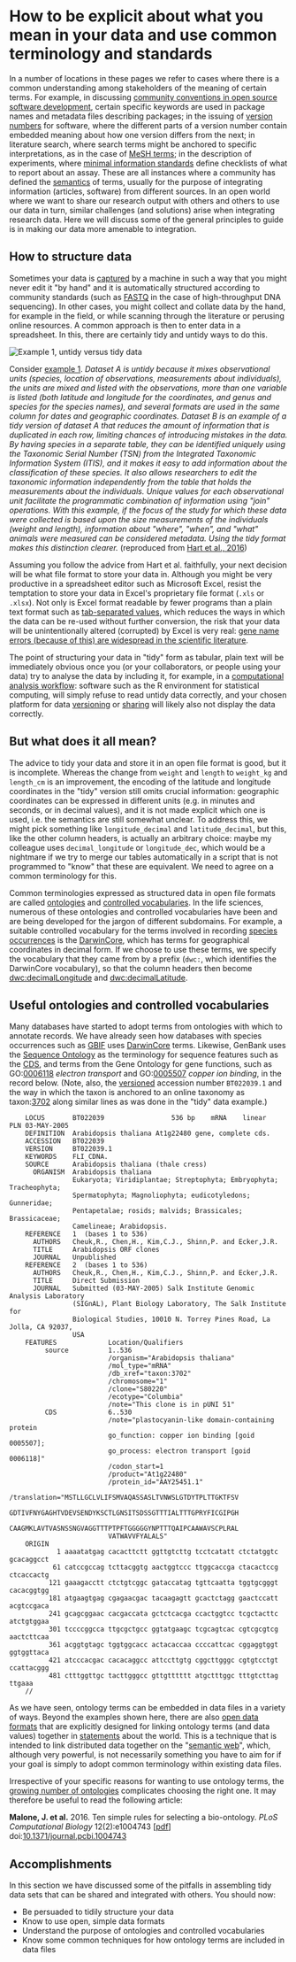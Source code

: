 How to be explicit about what you mean in your data and use common terminology and standards
============================================================================================
In a number of locations in these pages we refer to cases where there is a common understanding among stakeholders of the meaning of certain terms. For example, in discussing [community conventions in open source software development](../SCIENTIFIC_SOFTWARE#community-conventions), certain specific keywords are used in package names and metadata files describing packages; in the issuing of [version numbers](../VERSIONING#version-numbers) for software, where the different parts of a version number contain embedded meaning about how one version differs from the next; in literature search, where search terms might be anchored to specific interpretations, as in the case of [MeSH terms](../LITERATURE_STUDY#medical-subject-headings-mesh); in the description of experiments, where [minimal information standards](../DATA_CAPTURE#minimal-information-standards) define checklists of what to report about an assay. These are all instances where a community has defined the [semantics](https://en.wikipedia.org/wiki/Semantics) of terms, usually for the purpose of integrating information (articles, software) from different sources. In an open world where we want to share our research output with others and others to use our data in turn, similar challenges (and solutions) arise when integrating research data. Here we will discuss some of the general principles to guide is in making our data more amenable to integration.

How to structure data
---------------------
Sometimes your data is [captured](../DATA_CAPTURE) by a machine in such a way that you might never edit it "by hand" and it is automatically structured according to community standards (such as [FASTQ](https://dx.doi.org/10.1093/nar/gkp1137) in the case of high-throughput DNA sequencing). In other cases, you might collect and collate data by the hand, for example in the field, or while scanning through the literature or perusing online resources. A common approach is then to enter data in a spreadsheet. In this, there are certainly tidy and untidy ways to do this.

<a name="s1"></a>
![Example 1, untidy versus tidy data](journal.pcbi.1005097.g001.PNG)

Consider [example 1](#s1). _Dataset A is untidy because it mixes observational units (species, location of observations, measurements about individuals), the units are mixed and listed with the observations, more than one variable is listed (both latitude and longitude for the coordinates, and genus and species for the species names), and several formats are used in the same column for dates and geographic coordinates. Dataset B is an example of a tidy version of dataset A that reduces the amount of information that is duplicated in each row, limiting chances of introducing mistakes in the data. By having species in a separate table, they can be identified uniquely using the Taxonomic Serial Number (TSN) from the Integrated Taxonomic Information System (ITIS), and it makes it easy to add information about the classification of these species. It also allows researchers to edit the taxonomic information independently from the table that holds the measurements about the individuals. Unique values for each observational unit facilitate the programmatic combination of information using "join" operations. With this example, if the focus of the study for which these data were collected is based upon the size measurements of the individuals (weight and length), information about "where", "when", and "what" animals were measured can be considered metadata. Using the tidy format makes this distinction clearer._ (reproduced from [Hart et al., 2016](https://doi.org/10.1371/journal.pcbi.1005097))

Assuming you follow the advice from Hart et al. faithfully, your next decision will be what file format to store your data in. Although you might be very productive in a spreadsheet editor such as Microsoft Excel, resist the temptation to store your data in Excel's proprietary file format (`.xls` or `.xlsx`). Not only is Excel format readable by fewer programs than a plain text format such as [tab-separated values](https://en.wikipedia.org/wiki/Tab-separated_values), which reduces the ways in which the data can be re-used without further conversion, the risk that your data will be unintentionally altered (corrupted) by Excel is very real: [gene name errors (because of this) are widespread in the scientific literature](http://doi.org/10.1186/s13059-016-1044-7).

The point of structuring your data in "tidy" form as tabular, plain text will be immediately obvious once you (or your collaborators, or people using your data) try to analyse the data by including it, for example, in a [computational analysis workflow](../WORKFLOWS): software such as the R environment for statistical computing, will simply refuse to read untidy data correctly, and your chosen platform for data [versioning](../VERSIONING) or [sharing](../DATA_SHARING) will likely also not display the data correctly.

But what does it all mean?
--------------------------
The advice to tidy your data and store it in an open file format is good, but it is incomplete. Whereas the change from `weight` and `length` to `weight_kg` and `length_cm` is an improvement, the encoding of the latitude and longitude coordinates in the "tidy" version still omits crucial information: geographic coordinates can be expressed in different units (e.g. in minutes and seconds, or in decimal values), and it is not made explicit which one is used, i.e. the semantics are still somewhat unclear. To address this, we might pick something like `longitude_decimal` and `latitude_decimal`, but this, like the other column headers, is actually an arbitrary choice: maybe my colleague uses `decimal_longitude` or `longitude_dec`, which would be a nightmare if we try to merge our tables automatically in a script that is not programmed to "know" that these are equivalent. We need to agree on a common terminology for this.

Common terminologies expressed as structured data in open file formats are called [ontologies](https://en.wikipedia.org/wiki/Ontology_(information_science)) and [controlled vocabularies](https://en.wikipedia.org/wiki/Controlled_vocabulary). In the life sciences, numerous of these ontologies and controlled vocabularies have been and are being developed for the jargon of different subdomains. For example, a suitable controlled vocabulary for the terms involved in recording [species occurrences](http://www.gbif.org/occurrence) is the [DarwinCore](http://rs.tdwg.org/dwc), which has terms for geographical coordinates in decimal form. If we choose to use these terms, we specify the vocabulary that they came from by a prefix (`dwc:`, which identifies the DarwinCore vocabulary), so that the column headers then become [dwc:decimalLongitude](https://terms.tdwg.org/wiki/dwc:decimalLongitude) and [dwc:decimalLatitude](https://terms.tdwg.org/wiki/dwc:decimalLatitude).

Useful ontologies and controlled vocabularies
---------------------------------------------
Many databases have started to adopt terms from ontologies with which to annotate records. We have already seen how databases with species occurrences such as [GBIF](http://www.gbif.org/occurrence) uses [DarwinCore](http://rs.tdwg.org/dwc) terms. Likewise, GenBank uses the [Sequence Ontology](http://www.sequenceontology.org/) as the terminology for sequence features such as the [CDS](http://www.sequenceontology.org/so_wiki/index.php/Category:SO:0000316_%21_CDS), and terms from the Gene Ontology for gene functions, such as GO:[0006118](http://amigo.geneontology.org/amigo/term/GO:0006118) _electron transport_ and GO:[0005507](http://amigo.geneontology.org/amigo/term/GO:0005507) _copper ion binding_, in the record below. (Note, also, the [versioned](../VERSIONING#versioning-public-database-records) accession number `BT022039.1` and the way in which the taxon is anchored to an online taxonomy as taxon:[3702](http://ncbi.nlm.nih.gov/taxonomy/3702) along similar lines as was done in the "tidy" data example.)

        LOCUS       BT022039                 536 bp    mRNA    linear   PLN 03-MAY-2005
        DEFINITION  Arabidopsis thaliana At1g22480 gene, complete cds.
        ACCESSION   BT022039
        VERSION     BT022039.1
        KEYWORDS    FLI_CDNA.
        SOURCE      Arabidopsis thaliana (thale cress)
          ORGANISM  Arabidopsis thaliana
                    Eukaryota; Viridiplantae; Streptophyta; Embryophyta; Tracheophyta;
                    Spermatophyta; Magnoliophyta; eudicotyledons; Gunneridae;
                    Pentapetalae; rosids; malvids; Brassicales; Brassicaceae;
                    Camelineae; Arabidopsis.
        REFERENCE   1  (bases 1 to 536)
          AUTHORS   Cheuk,R., Chen,H., Kim,C.J., Shinn,P. and Ecker,J.R.
          TITLE     Arabidopsis ORF clones
          JOURNAL   Unpublished
        REFERENCE   2  (bases 1 to 536)
          AUTHORS   Cheuk,R., Chen,H., Kim,C.J., Shinn,P. and Ecker,J.R.
          TITLE     Direct Submission
          JOURNAL   Submitted (03-MAY-2005) Salk Institute Genomic Analysis Laboratory
                    (SIGnAL), Plant Biology Laboratory, The Salk Institute for
                    Biological Studies, 10010 N. Torrey Pines Road, La Jolla, CA 92037,
                    USA
        FEATURES             Location/Qualifiers
             source          1..536
                             /organism="Arabidopsis thaliana"
                             /mol_type="mRNA"
                             /db_xref="taxon:3702"
                             /chromosome="1"
                             /clone="S80220"
                             /ecotype="Columbia"
                             /note="This clone is in pUNI 51"
             CDS             6..530
                             /note="plastocyanin-like domain-containing protein
                             go_function: copper ion binding [goid 0005507];
                             go_process: electron transport [goid 0006118]"
                             /codon_start=1
                             /product="At1g22480"
                             /protein_id="AAY25451.1"
                             /translation="MSTLLGCLVLIFSMVAQASSASLTVNWSLGTDYTPLTTGKTFSV
                             GDTIVFNYGAGHTVDEVSENDYKSCTLGNSITSDSSGTTTIALTTTGPRYFICGIPGH
                             CAAGMKLAVTVASNSSNGVAGGTTTPTPFTGGGGGYNPTTTQAIPCAAWAVSCPLRAL
                             VATWAVVFYALALS"
        ORIGIN      
                1 aaaatatgag cacacttctt ggttgtcttg tcctcatatt ctctatggtc gcacaggcct
               61 catccgccag tcttacggtg aactggtccc ttggcaccga ctacactccg ctcaccactg
              121 gaaagacctt ctctgtcggc gataccatag tgttcaatta tggtgcgggt cacacggtgg
              181 atgaagtgag cgagaacgac tacaagagtt gcactctagg gaactccatt acgtccgaca
              241 gcagcggaac cacgaccata gctctcacga ccactggtcc tcgctacttc atctgtggaa
              301 tccccggcca ttgcgctgcc ggtatgaagc tcgcagtcac cgtcgcgtcg aactcttcaa
              361 acggtgtagc tggtggcacc actacaccaa ccccattcac cggaggtggt ggtggttaca
              421 atcccacgac cacacaggcc attccttgtg cggcttgggc cgtgtcctgt ccattacggg
              481 ctttggttgc tacttgggcc gttgtttttt atgctttggc tttgtcttag ttgaaa
        //

As we have seen, ontology terms can be embedded in data files in a variety of ways. Beyond the examples shown here, there are also [open data formats](https://en.wikipedia.org/wiki/Resource_Description_Framework#Serialization_formats) that are explicitly designed for linking ontology terms (and data values) together in [statements](https://www.w3.org/TR/2004/REC-rdf-concepts-20040210/#section-triples) about the world. This is a technique that is intended to link distributed data together on the "[semantic web](https://en.wikipedia.org/wiki/Semantic_Web)", which, although very powerful, is not necessarily something you have to aim for if your goal is simply to adopt common terminology within existing data files.

Irrespective of your specific reasons for wanting to use ontology terms, the [growing number of ontologies](https://bioportal.bioontology.org/) complicates choosing the right one. It may therefore be useful to read the following article:

**Malone, J. et al.** 2016. Ten simple rules for selecting a bio-ontology. _PLoS Computational Biology_ 12(2):e1004743 [[pdf](journal.pcbi.1004743.PDF)] doi:[10.1371/journal.pcbi.1004743](http://doi.org/10.1371/journal.pcbi.1004743)

Accomplishments
---------------
In this section we have discussed some of the pitfalls in assembling tidy data sets that can be shared and integrated with others. You should now:
- Be persuaded to tidily structure your data
- Know to use open, simple data formats
- Understand the purpose of ontologies and controlled vocabularies
- Know some common techniques for how ontology terms are included in data files
